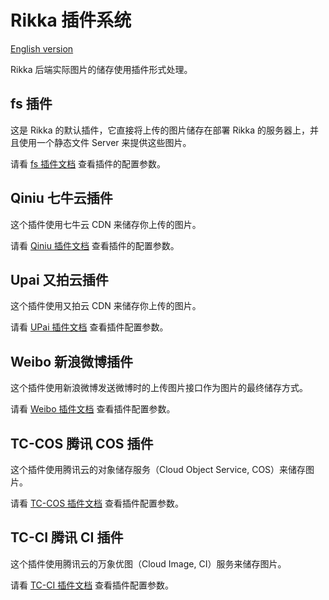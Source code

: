 # Rikka 插件系统

[English version][version-en]

Rikka 后端实际图片的储存使用插件形式处理。

## fs 插件

这是 Rikka 的默认插件，它直接将上传的图片储存在部署 Rikka 的服务器上，并且使用一个静态文件 Server 来提供这些图片。

请看 [fs 插件文档][fs-doc] 查看插件的配置参数。

## Qiniu 七牛云插件

这个插件使用七牛云 CDN 来储存你上传的图片。

请看 [Qiniu 插件文档][qiniu-doc] 查看插件的配置参数。

## Upai 又拍云插件

这个插件使用又拍云 CDN 来储存你上传的图片。

请看 [UPai 插件文档][upai-doc] 查看插件配置参数。

## Weibo 新浪微博插件

这个插件使用新浪微博发送微博时的上传图片接口作为图片的最终储存方式。

请看 [Weibo 插件文档][weibo-doc] 查看插件配置参数。

[version-en]: https://github.com/7sDream/rikka/blob/master/plugins/README.md

## TC-COS 腾讯 COS 插件

这个插件使用腾讯云的对象储存服务（Cloud Object Service, COS）来储存图片。

请看 [TC-COS 插件文档][tccos-doc] 查看插件配置参数。

## TC-CI 腾讯 CI 插件

这个插件使用腾讯云的万象优图（Cloud Image, CI）服务来储存图片。

请看 [TC-CI 插件文档][tcci-doc] 查看插件配置参数。

[fs-doc]: https://github.com/7sDream/rikka/tree/master/plugins/fs/README.zh.md
[qiniu-doc]: https://github.com/7sDream/rikka/tree/master/plugins/qiniu/README.zh.md
[upai-doc]: https://github.com/7sDream/rikka/tree/master/plugins/upai/README.zh.md
[weibo-doc]: https://github.com/7sDream/rikka/tree/master/plugins/weibo/README.zh.md
[tccos-doc]: https://github.com/7sDream/rikka/tree/master/plugins/tencent/cos/README.zh.md
[tcci-doc]: https://github.com/7sDream/rikka/tree/master/plugins/tencent/ci/README.zh.md
